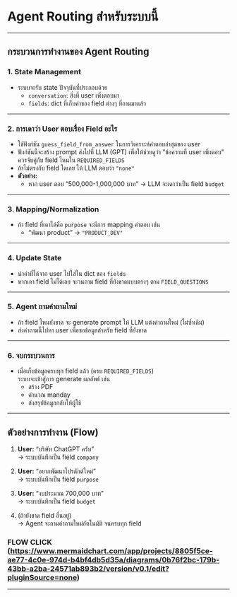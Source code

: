 # Agent Routing สำหรับระบบนี้

---

## กระบวนการทำงานของ Agent Routing

### 1. State Management

- ระบบจะรับ state ปัจจุบันที่ประกอบด้วย
  - `conversation`: สิ่งที่ user เพิ่งตอบมา
  - `fields`: dict ที่เก็บค่าของ field ต่างๆ ที่ถามมาแล้ว

---

### 2. การเดาว่า User ตอบเรื่อง Field อะไร

- ใช้ฟังก์ชัน `guess_field_from_answer` ในการวิเคราะห์คำตอบล่าสุดของ user
- ฟังก์ชันนี้จะสร้าง prompt ส่งไปที่ LLM (GPT) เพื่อให้ช่วยดูว่า "ข้อความที่ user เพิ่งตอบ" ควรจับคู่กับ field ไหนใน `REQUIRED_FIELDS`
- ถ้าไม่ตรงกับ field ใดเลย ให้ LLM ตอบว่า `"none"`
- **ตัวอย่าง:**
  - หาก user ตอบ “500,000-1,000,000 บาท” → LLM จะเดาว่าเป็น field `budget`

---

### 3. Mapping/Normalization

- ถ้า field ที่เดาได้คือ `purpose` จะมีการ mapping คำตอบ เช่น
  - “พัฒนา product” → `"PRODUCT_DEV"`

---

### 4. Update State

- นำค่าที่ได้จาก user ไปใส่ใน dict ของ `fields`
- หากเดา field ไม่ได้เลย จะวนถาม field ที่ยังขาดแบบตรงๆ ตาม `FIELD_QUESTIONS`

---

### 5. Agent ถามคำถามใหม่

- ถ้า field ไหนยังขาด จะ generate prompt ให้ LLM แต่งคำถามใหม่ (ไม่ซ้ำเดิม)
- ส่งคำถามนี้ไปหา user เพื่อขอข้อมูลสำหรับ field ที่ยังขาด

---

### 6. จบกระบวนการ

- เมื่อเก็บข้อมูลครบทุก field แล้ว (ครบ `REQUIRED_FIELDS`)  
  ระบบจะเข้าสู่การ generate ผลลัพธ์ เช่น
  - สร้าง PDF
  - คำนวณ manday
  - ส่งสรุปข้อมูลกลับให้ผู้ใช้

---

## ตัวอย่างการทำงาน (Flow)

1. **User:** “บริษัท ChatGPT ครับ”  
   → ระบบบันทึกเป็น field `company`

2. **User:** “อยากพัฒนาโปรดักต์ใหม่”  
   → ระบบบันทึกเป็น field `purpose`

3. **User:** “งบประมาณ 700,000 บาท”  
   → ระบบบันทึกเป็น field `budget`

4. (ถ้ายังขาด field อื่นอยู่)  
   → Agent จะถามคำถามใหม่อัตโนมัติ จนครบทุก field

### FLOW CLICK (https://www.mermaidchart.com/app/projects/8805f5ce-ae77-4c0e-974d-b4bf4db5d35a/diagrams/0b76f2bc-179b-43bb-a2ba-24571ab893b2/version/v0.1/edit?pluginSource=none)

---
